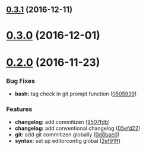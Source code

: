 <a name="0.3.1"></a>
## [0.3.1](https://github.com/bymathias/dotfiles/compare/v0.3.0...v0.3.1) (2016-12-11)



<a name="0.3.0"></a>
# [0.3.0](https://github.com/bymathias/dotfiles/compare/v0.2.0...v0.3.0) (2016-12-01)



<a name="0.2.0"></a>
# [0.2.0](https://github.com/bymathias/dotfiles/compare/0.1.0...v0.2.0) (2016-11-23)


### Bug Fixes

* **bash:** tag check in git prompt function ([0505939](https://github.com/bymathias/dotfiles/commit/0505939))


### Features

* **changelog:** add commitizen ([9507fdb](https://github.com/bymathias/dotfiles/commit/9507fdb))
* **changelog:** add conventional changelog ([05efd22](https://github.com/bymathias/dotfiles/commit/05efd22))
* **git:** add git commitizen globally ([0d8bae0](https://github.com/bymathias/dotfiles/commit/0d8bae0))
* **syntax:** set up editorconfig global ([2ef91ff](https://github.com/bymathias/dotfiles/commit/2ef91ff))



